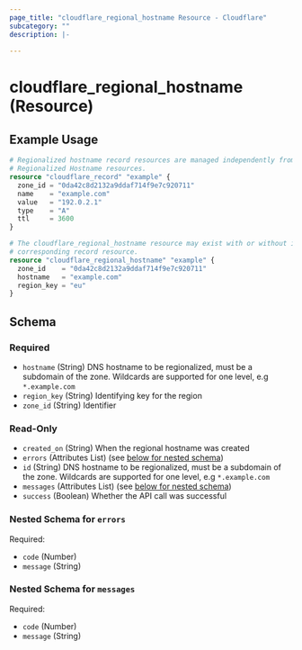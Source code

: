```yaml
---
page_title: "cloudflare_regional_hostname Resource - Cloudflare"
subcategory: ""
description: |-
  
---
```


# cloudflare_regional_hostname (Resource)



## Example Usage

```terraform
# Regionalized hostname record resources are managed independently from the
# Regionalized Hostname resources.
resource "cloudflare_record" "example" {
  zone_id = "0da42c8d2132a9ddaf714f9e7c920711"
  name    = "example.com"
  value   = "192.0.2.1"
  type    = "A"
  ttl     = 3600
}

# The cloudflare_regional_hostname resource may exist with or without its
# corresponding record resource.
resource "cloudflare_regional_hostname" "example" {
  zone_id    = "0da42c8d2132a9ddaf714f9e7c920711"
  hostname   = "example.com"
  region_key = "eu"
}
```
<!-- schema generated by tfplugindocs -->
## Schema

### Required

- `hostname` (String) DNS hostname to be regionalized, must be a subdomain of the zone. Wildcards are supported for one level, e.g `*.example.com`
- `region_key` (String) Identifying key for the region
- `zone_id` (String) Identifier

### Read-Only

- `created_on` (String) When the regional hostname was created
- `errors` (Attributes List) (see [below for nested schema](#nestedatt--errors))
- `id` (String) DNS hostname to be regionalized, must be a subdomain of the zone. Wildcards are supported for one level, e.g `*.example.com`
- `messages` (Attributes List) (see [below for nested schema](#nestedatt--messages))
- `success` (Boolean) Whether the API call was successful

<a id="nestedatt--errors"></a>
### Nested Schema for `errors`

Required:

- `code` (Number)
- `message` (String)


<a id="nestedatt--messages"></a>
### Nested Schema for `messages`

Required:

- `code` (Number)
- `message` (String)


